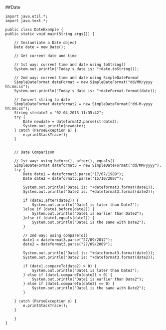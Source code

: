 ##Date

	import java.util.*;
	import java.text.*;

	public class DateExample {
	public static void main(String args[]) {

		// Instantiate a Date object
		Date date = new Date();

		// Get current date and time
		
		// 1st way: current time and date using toString()
		System.out.println("Today's date is: "+date.toString());

		// 2nd way: current time and date using SimpleDateFormat
		SimpleDateFormat dateFormat = new SimpleDateFormat("dd/MM/yyyy hh:mm:ss");
		System.out.println("Today's date is: "+dateFormat.format(date));

		// Convert string to date
		SimpleDateFormat dateformat2 = new SimpleDateFormat("dd-M-yyyy hh:mm:ss");
		String strdate2 = "02-04-2013 11:35:42";
		try {
			Date newdate = dateformat2.parse(strdate2);
			System.out.println(newdate);
		} catch (ParseException e) {
			e.printStackTrace();
		}
		

		// Date Comparison
	
		// 1st way: using before(), after(), equals()
		SimpleDateFormat dateformat3 = new SimpleDateFormat("dd/MM/yyyy");
		try {
			Date date1 = dateformat3.parse("17/07/1989");
			Date date2 = dateformat3.parse("15/10/2007");
			
			System.out.println("Date1 is: "+dateformat3.format(date1));
			System.out.println("Date2 is: "+dateformat3.format(date2));

			if (date1.after(date2)) {
				System.out.println("Date1 is later than Date2");
			}else if (date1.before(date2)) {
				System.out.println("Date1 is earlier than Date2");
			}else if (date1.equals(date2)) {
				System.out.println("Date1 is the same with Date2");
			}

			// 2nd way: using compareTo()
			date1 = dateformat3.parse("27/09/2012");
			date2 = dateformat3.parse("27/09/2009");

			System.out.println("Date1 is: "+dateformat3.format(date1));
			System.out.println("Date2 is: "+dateformat3.format(date2));

			if (date1.compareTo(date2) > 0) {
				System.out.println("Date1 is later than Date2");
			} else if (date1.compareTo(date2) < 0) {
				System.out.println("Date1 is earlier than Date2");
			} else if (date1.compareTo(date2) == 0) {
				System.out.println("Date1 is the same with Date2");
			}

		} catch (ParseException e) {
			e.printStackTrace();
		}

		}
	}